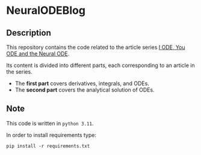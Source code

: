 # NeuralODEBlog

## Description

This repository contains the code related to the article series [I ODE, You ODE and the Neural ODE](https://www.lucadivita.it/en/teoria-matematica/i-ode-you-ode-and-the-neural-ode-1/).

Its content is divided into different parts, each corresponding to an article in the series.

* The **first part** covers derivatives, integrals, and ODEs.
* The **second part** covers the analytical solution of ODEs.

## Note
This code is written in  `python 3.11`. 

In order to install requirements type:

`pip install -r requirements.txt`